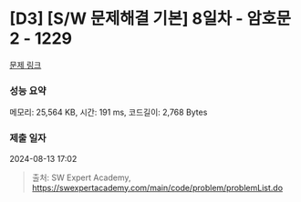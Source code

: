 # [D3] [S/W 문제해결 기본] 8일차 - 암호문2 - 1229 

[문제 링크](https://swexpertacademy.com/main/code/problem/problemDetail.do?contestProbId=AV14yIsqAHYCFAYD) 

### 성능 요약

메모리: 25,564 KB, 시간: 191 ms, 코드길이: 2,768 Bytes

### 제출 일자

2024-08-13 17:02



> 출처: SW Expert Academy, https://swexpertacademy.com/main/code/problem/problemList.do